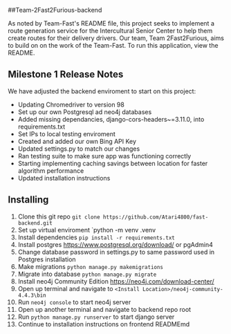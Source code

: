##Team-2Fast2Furious-backend  

As noted by Team-Fast's README file, this project seeks to implement a route generation service for the Intercultural Senior Center to help them create routes for their delivery drivers. Our team, Team 2Fast2Furious, aims to build on on the work of the Team-Fast. To run this application, view the README.  

## Milestone 1 Release Notes  

We have adjusted the backend enviroment to start on this project: 
- Updating Chromedriver to version 98
- Set up our own Postgresql ad neo4j databases
- Added missing dependancies, django-cors-headers~=3.11.0, into requirements.txt
- Set IPs to local testing enviroment
- Created and added our own Bing API Key
- Updated settings.py to match our changes
- Ran testing suite to make sure app was functioning correctly
- Starting implementing caching savings between location for faster algorithm performance
- Updated installation instructions

## Installing
1. Clone this git repo `git clone https://github.com/Atari4800/fast-backend.git`
1. Set up virtual enviroment `python -m venv .venv
2. Install dependencies `pip install -r requirements.txt`
3. Install postgres https://www.postgresql.org/download/ or pgAdmin4
4. Change database password in settings.py to same password used in Postgres installation
5. Make migrations `python manage.py makemigrations`
6. Migrate into database `python manage.py migrate`
7. Install neo4j Community Edition https://neo4j.com/download-center/
8. Open up terminal and navigate to `<Install Location>/neo4j-community-4.4.3\bin`
9. Run `neo4j console` to start neo4j server
10. Open up another terminal and navigate to backend repo root
11. Run `python manage.py runserver` to start django server
12. Continue to installation instructions on frontend READMEmd
